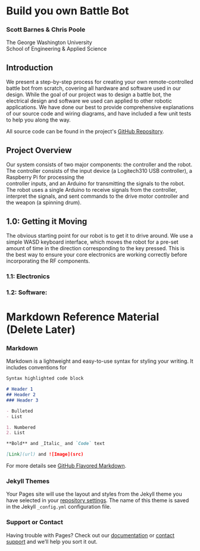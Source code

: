 # Build you own Battle Bot

### Scott Barnes & Chris Poole
The George Washington University  
School of Engineering & Applied Science


## Introduction
We present a step-by-step process for creating your own remote-controlled battle bot from scratch, covering all hardware and software used in our design. While the goal of our project was to design a battle bot, the electrical design and software we used can applied to other robotic applications. We have done our best to provide comprehensive explanations of our source code and wiring diagrams, and have included a few unit tests to help you along the way.

All source code can be found in the project's [GitHub Repository](https://github.com/scottbarnesg/battle_bot). 

## Project Overview
Our system consists of two major components: the controller and the robot. The controller consists of the input device (a Logitech310 USB controller), a Raspberry Pi for processing the  
controller inputs, and an Arduino for transmitting the signals to the robot. The robot uses a single Arduino to receive signals from the controller, interpret the signals, and sent commands to the drive motor controller and the weapon (a spinning drum). 

## 1.0: Getting it Moving
The obvious starting point for our robot is to get it to drive around. We use a simple WASD keyboard interface, which moves the robot for a pre-set amount of time in the direction corresponding to the key pressed. This is the best way to ensure your core electronics are working correctly before incorporating the RF components. 

### 1.1: Electronics

### 1.2: Software:



# Markdown Reference Material (Delete Later)

### Markdown

Markdown is a lightweight and easy-to-use syntax for styling your writing. It includes conventions for

```markdown
Syntax highlighted code block

# Header 1
## Header 2
### Header 3

- Bulleted
- List

1. Numbered
2. List

**Bold** and _Italic_ and `Code` text

[Link](url) and ![Image](src)
```

For more details see [GitHub Flavored Markdown](https://guides.github.com/features/mastering-markdown/).

### Jekyll Themes

Your Pages site will use the layout and styles from the Jekyll theme you have selected in your [repository settings](https://github.com/scottbarnesg/battle_bot/settings). The name of this theme is saved in the Jekyll `_config.yml` configuration file.

### Support or Contact

Having trouble with Pages? Check out our [documentation](https://help.github.com/categories/github-pages-basics/) or [contact support](https://github.com/contact) and we’ll help you sort it out.

